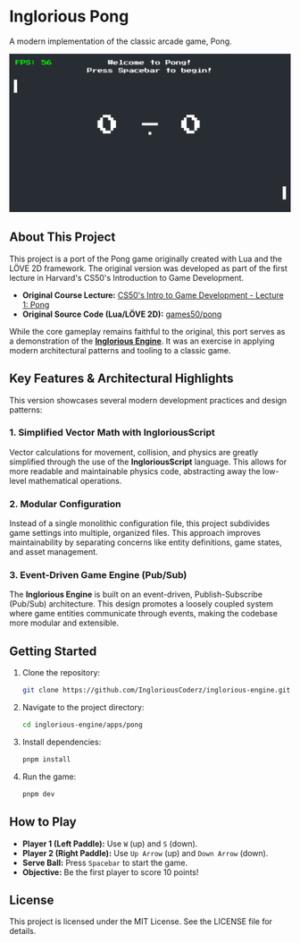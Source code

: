# Inglorious Pong

A modern implementation of the classic arcade game, Pong.

![Gameplay Screenshot](https://raw.githubusercontent.com/IngloriousCoderz/inglorious-engine/main/apps/pong/public/screenshot.png)

## About This Project

This project is a port of the Pong game originally created with Lua and the LÖVE 2D framework. The original version was developed as part of the first lecture in Harvard's CS50's Introduction to Game Development.

- **Original Course Lecture:** [CS50's Intro to Game Development - Lecture 1: Pong](https://www.youtube.com/watch?v=jZqYXSmgDuM)
- **Original Source Code (Lua/LÖVE 2D):** [games50/pong](https://github.com/games50/pong)

While the core gameplay remains faithful to the original, this port serves as a demonstration of the [**Inglorious Engine**](https://github.com/IngloriousCoderz/inglorious-engine). It was an exercise in applying modern architectural patterns and tooling to a classic game.

## Key Features & Architectural Highlights

This version showcases several modern development practices and design patterns:

### 1. Simplified Vector Math with IngloriousScript

Vector calculations for movement, collision, and physics are greatly simplified through the use of the **IngloriousScript** language. This allows for more readable and maintainable physics code, abstracting away the low-level mathematical operations.

### 2. Modular Configuration

Instead of a single monolithic configuration file, this project subdivides game settings into multiple, organized files. This approach improves maintainability by separating concerns like entity definitions, game states, and asset management.

### 3. Event-Driven Game Engine (Pub/Sub)

The **Inglorious Engine** is built on an event-driven, Publish-Subscribe (Pub/Sub) architecture. This design promotes a loosely coupled system where game entities communicate through events, making the codebase more modular and extensible.

## Getting Started

1.  Clone the repository:
    ```bash
    git clone https://github.com/IngloriousCoderz/inglorious-engine.git
    ```
2.  Navigate to the project directory:
    ```bash
    cd inglorious-engine/apps/pong
    ```
3.  Install dependencies:
    ```bash
    pnpm install
    ```
4.  Run the game:
    ```bash
    pnpm dev
    ```

## How to Play

- **Player 1 (Left Paddle):** Use `W` (up) and `S` (down).
- **Player 2 (Right Paddle):** Use `Up Arrow` (up) and `Down Arrow` (down).
- **Serve Ball:** Press `Spacebar` to start the game.
- **Objective:** Be the first player to score 10 points!

## License

This project is licensed under the MIT License. See the LICENSE file for details.
